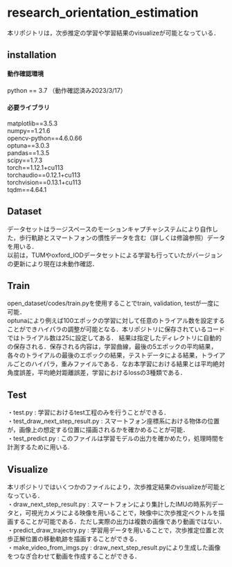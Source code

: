 # research_orientation_estimation
本リポジトリは，次歩推定の学習や学習結果のvisualizeが可能となっている．  

## installation
#### 動作確認環境
python  == 3.7
（動作確認済み2023/3/17）  

#### 必要ライブラリ
matplotlib==3.5.3  
numpy==1.21.6  
opencv-python==4.6.0.66  
optuna==3.0.3  
pandas==1.3.5  
scipy==1.7.3  
torch==1.12.1+cu113  
torchaudio==0.12.1+cu113  
torchvision==0.13.1+cu113  
tqdm==4.64.1  

## Dataset
データセットはラージスペースのモーションキャプチャシステムにより自作した，歩行軌跡とスマートフォンの慣性データを含む（詳しくは修論参照）データを用いる．  
以前は，TUMやoxford_IODデータセットによる学習も行っていたがバージョンの更新により現在は未動作確認．

## Train
open_dataset/codes/train.pyを使用することでtrain, validation, testが一度に可能．  
optunaにより例えば100エポックの学習に対して任意のトライアル数を設定することができハイパラの調整が可能となる．本リポジトリに保存されているコードではトライアル数は25に設定してある．
結果は指定したディレクトリに自動的の保存される．保存される内容は，学習曲線，最後の5エポックの平均結果，各々のトライアルの最後のエポックの結果，テストデータによる結果，トライアルごとのハイパラ，重みファイルである．なお本学習における結果とは平均絶対角度誤差，平均絶対距離誤差，学習におけるlossの3種類である．  

## Test
・test.py : 学習におけるtest工程のみを行うことができる．  
・test_draw_next_step_result.py : スマートフォン座標系における物体の位置が，画像上の想定する位置に描画されるかを確かめることが可能．  
・test_predict.py : このファイルは学習モデルの出力を確かめたり，処理時間を計測するために用いる.  

## Visualize
本リポジトリではいくつかのファイルにより，次歩推定結果のvisualizeが可能となっている．  
・draw_next_step_result.py : スマートフォンにより集計したIMUの時系列データと，可視光カメラによる映像を用いることで，映像中に次歩推定ベクトルを描画することが可能である．ただし実際の出力は複数の画像であり動画ではない．  
・predict_draw_trajectry.py : 学習用データを用いることで，次歩推定位置と次歩正解位置の移動軌跡を描画することができる．  
・make_video_from_imgs.py : draw_next_step_result.pyにより生成した画像をつなぎ合わせて動画を作成することができる．  

